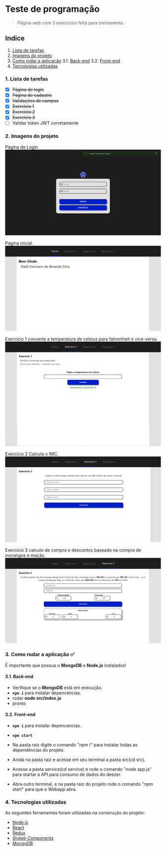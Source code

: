# Teste de programação
> Página web com 3 exercícios feita para treinamento.


## Indice
1. [Lista de tarefas](#lista)
2. [Imagens do projeto](#imagens)
3. [Como rodar a aplicação](#comoRodar)
    3.1. [Back-end](#back)
    3.2. [Front-end](#front)
4. [Tecnologias utilizadas](#tecnologias)


<a name="lista"></a>

### 1. Lista de tarefas

- [x] ~~Página de login~~
- [x] ~~Página de cadastro~~
- [x] ~~Validações de campos~~
- [x] ~~Exercício 1~~
- [x] ~~Exercício 2~~
- [x] ~~Exercício 3~~
- [ ] Validar token JWT corretamente

<a name="imagens"></a>

### 2. Imagens do projeto

Página de Login
![Login](imgs/login.png "Login")


Página inicial.
![Inicio](imgs/inicio.png "Página inicial")


Exercício 1 converte a temperatura de celsius para fahrenheit e vice-versa.
![Exercicio1](imgs/exercicio1.png "Exercício 1")


Exercício 2 Calcula o IMC.
![Exercicio2](imgs/exercicio2.png "Exercício 2")


Exercício 3 calculo de compra e descontos baseado na compra de morangos e maçãs.
![Exercicio3](imgs/exercicio3.png "Exercício 3")


<a name="comoRodar"></a>

### 3. Como rodar a aplicação ✅




É importante que possua o **MongoDB** e **Node.js** instalados!


<a name="back"></a>

#### 3.1. Back-end
- Verifique se o **MongoDB** está em execução.
- **`npm i`** para instalar depencencias.
- rodar **node src/index.js**
- pronto


<a name="front"></a>

#### 3.2. Front-end
- **`npm i`** para instalar depencencias.
- **`npm start`**

- Na pasta raiz digite o comando "npm i" para instalar todas as dependências do projeto.
- Ainda na pasta raiz e acesse em seu terminal a pasta src(cd src).
- Acesse a pasta service(cd service) e rode o comando "node app.js" para startar a API para consumo de dados do deezer.
- Abra outro terminal, e na pasta raiz do projeto rode o comando "npm start" para que o Webapp abra.


<a name="tecnologias"></a>

### 4. Tecnologias utilizadas



As seguintes ferramentas foram utilizadas na construção do projeto:


- [Node.js](https://nodejs.org/en/)
- [React](https://pt-br.reactjs.org/)
- [Redux](https://redux.js.org/)
- [Styled-Components](https://styled-components.com/)
- [MongoDB](https://www.mongodb.com/pt-br)

